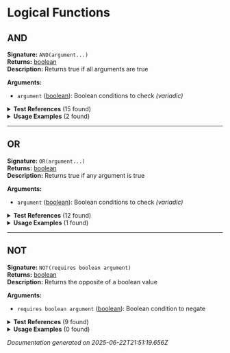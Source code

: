 # Logical Functions


## AND

**Signature:** `AND(argument...)`  
**Returns:** [boolean](../types.md#boolean)  
**Description:** Returns true if all arguments are true

**Arguments:**
- `argument` ([boolean](../types.md#boolean)): Boolean conditions to check *(variadic)*


<details>
<summary><strong>Test References</strong> (15 found)</summary>

- **boolean-literals.test.js** (1 reference)
  - [Line 30](/tests/boolean-literals.test.js#L30): `const result = evaluateFormula('AND(TRUE, FALSE)', testContext);`

- **if-function.test.js** (1 reference)
  - [Line 42](/tests/if-function.test.js#L42): `const result = evaluateFormula('IF(AND(revenue > 1000, cost < 500), "Good Deal", "Check Again")', testContext);`

- **logical-operators-functions.test.js** (13 references)
  - [Line 12](/tests/logical-operators-functions.test.js#L12): `const result = evaluateFormula('AND(revenue > 1000, cost < 500)', testContext);`
  - [Line 17](/tests/logical-operators-functions.test.js#L17): `const result = evaluateFormula('AND(revenue > 1000, cost < 500, amount > 0)', testContext);`
  - [Line 22](/tests/logical-operators-functions.test.js#L22): `const result = evaluateFormula('AND(closed, syndication)', testContext);`
  - [Line 27](/tests/logical-operators-functions.test.js#L27): `const result = evaluateFormula('AND(TRUE, FALSE)', testContext);`
  - [Line 70](/tests/logical-operators-functions.test.js#L70): `const result = evaluateFormula('AND(OR(revenue > 1000, cost < 100), revenue < 10000)', testContext);`
  - [Line 75](/tests/logical-operators-functions.test.js#L75): `const result = evaluateFormula('NOT(AND(revenue > 1000, cost < 100))', testContext);`
  - [Line 80](/tests/logical-operators-functions.test.js#L80): `const result = evaluateFormula('OR(AND(revenue > 1000, NOT(closed)), amount = 0)', testContext);`
  - [Line 86](/tests/logical-operators-functions.test.js#L86): `const result = evaluateFormula('AND(revenue > 0, cost > 0, amount > 0, closed)', testContext);`
  - [Line 97](/tests/logical-operators-functions.test.js#L97): `const result = evaluateFormula('AND(ISNULL(revenue), ISBLANK(note))', testContext);`
  - [Line 109](/tests/logical-operators-functions.test.js#L109): `() => evaluateFormula('AND()', testContext),`
  - [Line 117](/tests/logical-operators-functions.test.js#L117): `() => evaluateFormula('AND(TRUE)', testContext),`
  - [Line 157](/tests/logical-operators-functions.test.js#L157): `() => evaluateFormula('AND(revenue, cost)', testContext),`
  - [Line 181](/tests/logical-operators-functions.test.js#L181): `() => evaluateFormula('AND(revenue > 1000, cost, closed)', testContext),`
</details>

<details>
<summary><strong>Usage Examples</strong> (2 found)</summary>

- **examples/table/submission/compliance_check.formula** (1 reference)
  - [Line 1](/examples/table/submission/compliance_check.formula#L1): `IF(AND(amount <= 250000, DATEDIF(created_at, TODAY(), "days") <= 60), "✅ COMPLIANT", "⚠️ REVIEW NEEDED") & " | Age: " & STRING(DATEDIF(created_at, TODAY(), "days")) & " days"`

- **examples/table/submission/seasonal_analysis.formula** (1 reference)
  - [Line 1](/examples/table/submission/seasonal_analysis.formula#L1): `IF(AND(MONTH(created_at) >= 3, MONTH(created_at) <= 5), "🌸 SPRING", IF(AND(MONTH(created_at) >= 6, MONTH(created_at) <= 8), "☀️ SUMMER", IF(AND(MONTH(created_at) >= 9, MONTH(created_at) <= 11), "🍂 FALL", "❄️ WINTER"))) & " " & STRING(YEAR(created_at)) & " | " & merchant_rel.business_name`
</details>

---

## OR

**Signature:** `OR(argument...)`  
**Returns:** [boolean](../types.md#boolean)  
**Description:** Returns true if any argument is true

**Arguments:**
- `argument` ([boolean](../types.md#boolean)): Boolean conditions to check *(variadic)*


<details>
<summary><strong>Test References</strong> (12 found)</summary>

- **boolean-literals.test.js** (1 reference)
  - [Line 36](/tests/boolean-literals.test.js#L36): `const result = evaluateFormula('OR(TRUE, FALSE)', testContext);`

- **logical-operators-functions.test.js** (11 references)
  - [Line 33](/tests/logical-operators-functions.test.js#L33): `const result = evaluateFormula('OR(revenue > 5000, cost < 100)', testContext);`
  - [Line 38](/tests/logical-operators-functions.test.js#L38): `const result = evaluateFormula('OR(revenue > 5000, cost < 100, amount = 0)', testContext);`
  - [Line 43](/tests/logical-operators-functions.test.js#L43): `const result = evaluateFormula('OR(closed, open_approval)', testContext);`
  - [Line 48](/tests/logical-operators-functions.test.js#L48): `const result = evaluateFormula('OR(TRUE, FALSE)', testContext);`
  - [Line 70](/tests/logical-operators-functions.test.js#L70): `const result = evaluateFormula('AND(OR(revenue > 1000, cost < 100), revenue < 10000)', testContext);`
  - [Line 80](/tests/logical-operators-functions.test.js#L80): `const result = evaluateFormula('OR(AND(revenue > 1000, NOT(closed)), amount = 0)', testContext);`
  - [Line 91](/tests/logical-operators-functions.test.js#L91): `const result = evaluateFormula('OR(revenue > 5000, cost < 100, amount = 0, closed, syndication)', testContext);`
  - [Line 102](/tests/logical-operators-functions.test.js#L102): `const result = evaluateFormula('OR(ISNULL(revenue), revenue > 1000)', testContext);`
  - [Line 125](/tests/logical-operators-functions.test.js#L125): `() => evaluateFormula('OR()', testContext),`
  - [Line 133](/tests/logical-operators-functions.test.js#L133): `() => evaluateFormula('OR(FALSE)', testContext),`
  - [Line 165](/tests/logical-operators-functions.test.js#L165): `() => evaluateFormula('OR(revenue > 1000, "text")', testContext),`
</details>

<details>
<summary><strong>Usage Examples</strong> (1 found)</summary>

- **examples/table/submission/weekend_detector.formula** (1 reference)
  - [Line 1](/examples/table/submission/weekend_detector.formula#L1): `IF(OR(WEEKDAY(created_at) = 1, WEEKDAY(created_at) = 7), "📅 WEEKEND SUBMISSION", "🏢 WEEKDAY SUBMISSION") & " | " & STRING(WEEKDAY(created_at)) & "/7"`
</details>

---

## NOT

**Signature:** `NOT(requires boolean argument)`  
**Returns:** [boolean](../types.md#boolean)  
**Description:** Returns the opposite of a boolean value

**Arguments:**
- `requires boolean argument` ([boolean](../types.md#boolean)): Boolean condition to negate


<details>
<summary><strong>Test References</strong> (9 found)</summary>

- **boolean-literals.test.js** (1 reference)
  - [Line 24](/tests/boolean-literals.test.js#L24): `const result = evaluateFormula('NOT(FALSE)', testContext);`

- **logical-operators-functions.test.js** (8 references)
  - [Line 54](/tests/logical-operators-functions.test.js#L54): `const result = evaluateFormula('NOT(revenue > 1000)', testContext);`
  - [Line 59](/tests/logical-operators-functions.test.js#L59): `const result = evaluateFormula('NOT(closed)', testContext);`
  - [Line 64](/tests/logical-operators-functions.test.js#L64): `const result = evaluateFormula('NOT(TRUE)', testContext);`
  - [Line 75](/tests/logical-operators-functions.test.js#L75): `const result = evaluateFormula('NOT(AND(revenue > 1000, cost < 100))', testContext);`
  - [Line 80](/tests/logical-operators-functions.test.js#L80): `const result = evaluateFormula('OR(AND(revenue > 1000, NOT(closed)), amount = 0)', testContext);`
  - [Line 141](/tests/logical-operators-functions.test.js#L141): `() => evaluateFormula('NOT()', testContext),`
  - [Line 149](/tests/logical-operators-functions.test.js#L149): `() => evaluateFormula('NOT(TRUE, FALSE)', testContext),`
  - [Line 173](/tests/logical-operators-functions.test.js#L173): `() => evaluateFormula('NOT(revenue)', testContext),`
</details>

<details>
<summary><strong>Usage Examples</strong> (0 found)</summary>

No usage examples found for this function.
</details>


*Documentation generated on 2025-06-22T21:51:19.656Z*
